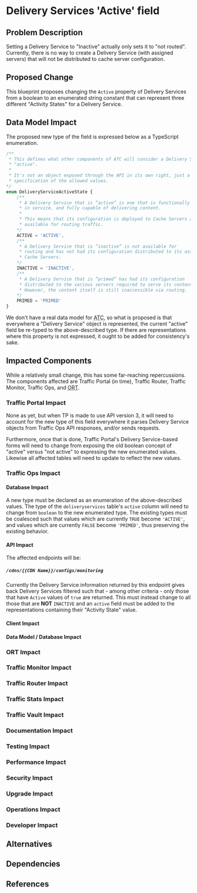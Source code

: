 <!--
Licensed to the Apache Software Foundation (ASF) under one
or more contributor license agreements.  See the NOTICE file
distributed with this work for additional information
regarding copyright ownership.  The ASF licenses this file
to you under the Apache License, Version 2.0 (the
"License"); you may not use this file except in compliance
with the License.  You may obtain a copy of the License at

    http://www.apache.org/licenses/LICENSE-2.0

Unless required by applicable law or agreed to in writing,
software distributed under the License is distributed on an
"AS IS" BASIS, WITHOUT WARRANTIES OR CONDITIONS OF ANY
KIND, either express or implied.  See the License for the
specific language governing permissions and limitations
under the License.
-->
# Delivery Services 'Active' field

## Problem Description
Setting a Delivery Service to "Inactive" actually only sets it to "not routed".
Currently, there is no way to create a Delivery Service (with assigned servers)
that will not be distributed to cache server configuration.

## Proposed Change
This blueprint proposes changing the `Active` property of Delivery Services
from a boolean to an enumerated string constant that can represent three
different "Activity States" for a Delivery Service.

## Data Model Impact
The proposed new type of the field is expressed below as a TypeScript
enumeration.
```typescript
/**
 * This defines what other components of ATC will consider a Delivery Service
 * "active".
 *
 * It's not an object exposed through the API in its own right, just a
 * specification of the allowed values.
*/
enum DeliveryServiceActiveState {
	/**
	 * A Delivery Service that is ”active” is one that is functionally
	 * in service, and fully capable of delivering content.
	 *
	 * This means that its configuration is deployed to Cache Servers and it is
	 * available for routing traffic.
	*/
	ACTIVE = 'ACTIVE',
	/**
	 * A Delivery Service that is ”inactive” is not available for
	 * routing and has not had its configuration distributed to its assigned
	 * Cache Servers.
	*/
	INACTIVE = 'INACTIVE',
	/**
	 * A Delivery Service that is ”primed” has had its configuration
	 * distributed to the various servers required to serve its content.
	 * However, the content itself is still inaccessible via routing.
	*/
	PRIMED = 'PRIMED'
}
```

We don't have a real data model for
<abbr title="Apache Traffic Control">ATC</abbr>, so what is proposed is that
everywhere a "Delivery Service" object is represented, the current "active"
field be re-typed to the above-described type. If there are representations
where this property is not expressed, it ought to be added for consistency's
sake.

## Impacted Components
While a relatively small change, this has some far-reaching repercussions. The
components affected are Traffic Portal (in time), Traffic Router, Traffic
Monitor, Traffic Ops, and <abbr title="Operational Readiness Test">ORT</abbr>.

### Traffic Portal Impact
None as yet, but when TP is made to use API version 3, it will need to account
for the new type of this field everywhere it parses Delivery Service objects
from Traffic Ops API responses, and/or sends requests.

Furthermore, once that is done, Traffic Portal's Delivery Service-based forms
will need to change from exposing the old boolean concept of "active" versus
"not active" to expressing the new enumerated values. Likewise all affected
tables will need to update to reflect the new values.

### Traffic Ops Impact

#### Database Impact
A new type must be declared as an enumeration of the above-described values.
The type of the `deliveryservices` table's `active` column will need to change
from `boolean` to the new enumerated type. The existing types must be coalesced
such that values which are currently `TRUE` become `'ACTIVE'`, and values which
are currently `FALSE` become `'PRIMED'`, thus preserving the existing behavior.

#### API Impact
The affected endpoints will be:

##### `/cdns/{{CDN Name}}/configs/monitoring`
Currently the Delivery Service information returned by this endpoint gives back
Delivery Services filtered such that - among other criteria - only those
that have `Active` values of `true` are returned. This must instead change to
all those that are **NOT** `INACTIVE` and an `active` field must be added to
the representations containing their "Activity State" value.

#### Client Impact
<!--
*How* will this impact Traffic Ops REST API clients (Go, Python, Java)?

If new endpoints are required, will corresponding client methods be added?
-->

#### Data Model / Database Impact
<!--
*How* will this impact the Traffic Ops data model?
*How* will this impact the Traffic Ops database schema?

What changes to the lib/go-tc structs will be required?
What new tables and columns will be required?
How will existing tables and columns be changed?
What are the column data types and modifiers?
What are the FK references and constraints?
-->

### ORT Impact
<!--
*How* will this impact ORT?
-->

### Traffic Monitor Impact
<!--
*How* will this impact Traffic Monitor?

Will new profile parameters be required?
-->

### Traffic Router Impact
<!--
*How* will this impact Traffic Router?

Will new profile parameters be required?
How will the CRConfig be changed?
How will changes in Traffic Ops data be reflected in the CRConfig?
Will Traffic Router remain backwards-compatible with old CRConfigs?
Will old Traffic Routers remain forwards-compatible with new CRConfigs?
-->

### Traffic Stats Impact
<!--
*How* will this impact Traffic Stats?
-->

### Traffic Vault Impact
<!--
*How* will this impact Traffic Vault?

Will there be any new data stored in or removed from Riak?
Will there be any changes to the Riak requests and responses?
-->

### Documentation Impact
<!--
*How* will this impact the documentation?

What new documentation will be required?
What existing documentation will need to be updated?
-->

### Testing Impact
<!--
*How* will this impact testing?

What is the high-level test plan?
How should this be tested?
Can this be tested within the existing test frameworks?
How should the existing frameworks be enhanced in order to test this properly?
-->

### Performance Impact
<!--
*How* will this impact performance?

Are the changes expected to improve performance in any way?
Is there anything particularly CPU, network, or storage-intensive to be aware of?
What are the known bottlenecks to be aware of that may need to be addressed?
-->

### Security Impact
<!--
*How* will this impact overall security?

Are there any security risks to be aware of?
What privilege level is required for these changes?
Do these changes increase the attack surface (e.g. new untrusted input)?
How will untrusted input be validated?
If these changes are used maliciously or improperly, what could go wrong?
Will these changes adhere to multi-tenancy?
Will data be protected in transit (e.g. via HTTPS or TLS)?
Will these changes require sensitive data that should be encrypted at rest?
Will these changes require handling of any secrets?
Will new SQL queries properly use parameter binding?
-->

### Upgrade Impact
<!--
*How* will this impact the upgrade of an existing system?

Will a database migration be required?
Do the various components need to be upgraded in a specific order?
Will this affect the ability to rollback an upgrade?
Are there any special steps to be followed before an upgrade can be done?
Are there any special steps to be followed during the upgrade?
Are there any special steps to be followed after the upgrade is complete?
-->

### Operations Impact
<!--
*How* will this impact overall operation of the system?

Will the changes make it harder to operate the system?
Will the changes introduce new configuration that will need to be managed?
Can the changes be easily automated?
Do the changes have known limitations or risks that operators should be made aware of?
Will the changes introduce new steps to be followed for existing operations?
-->

### Developer Impact
<!--
*How* will this impact other developers?

Will it make it easier to set up a development environment?
Will it make the code easier to maintain?
What do other developers need to know about these changes?
Are the changes straightforward, or will new developer instructions be necessary?
-->

## Alternatives
<!--
What are some of the alternative solutions for this problem?
What are the pros and cons of each approach?
What design trade-offs were made and why?
-->

## Dependencies
<!--
Are there any significant new dependencies that will be required?
How were the dependencies assessed and chosen?
How will the new dependencies be managed?
Are the dependencies required at build-time, run-time, or both?
-->

## References
<!--
Include any references to external links here.
-->
